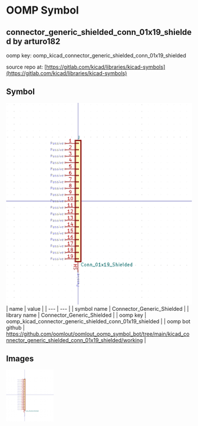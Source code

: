 # OOMP Symbol  
## connector_generic_shielded_conn_01x19_shielded  by arturo182  
  
oomp key: oomp_kicad_connector_generic_shielded_conn_01x19_shielded  
  
source repo at: [https://gitlab.com/kicad/libraries/kicad-symbols](https://gitlab.com/kicad/libraries/kicad-symbols)  
## Symbol  
  
[![working.png](working_600.png)](working.png)  
| name | value | 
| --- | --- | 
| symbol name | Connector_Generic_Shielded | 
| library name | Connector_Generic_Shielded | 
| oomp key | oomp_kicad_connector_generic_shielded_conn_01x19_shielded | 
| oomp bot github | https://github.com/oomlout/oomlout_oomp_symbol_bot/tree/main/kicad_connector_generic_shielded_conn_01x19_shielded/working | 
## Images  
  
[![working.png](working_140.png)](working.png)  
